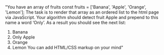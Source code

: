 "You have an array of fruits
const fruits = ['Banana', 'Apple', 'Orange', 'Lemon'];
The task is to render that array as an ordered list to the html page via JavaScript. Your algorithm should detect fruit Apple and prepend to this name a word ‘Only’. As a result you should see the next list:
1. Banana
2. Only Apple
3. Orange
4. Lemon
You can add HTML/CSS markup on your mind"